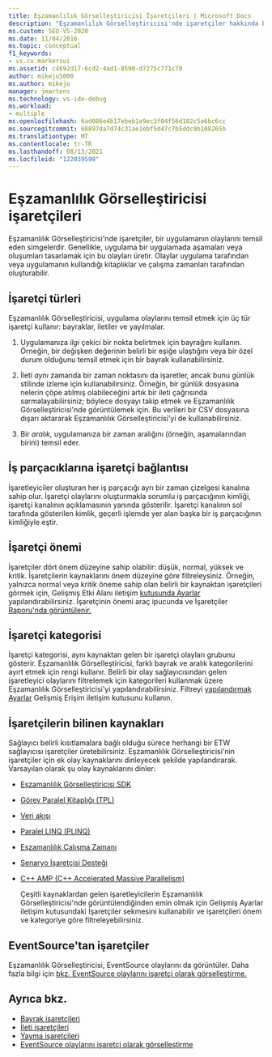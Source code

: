 ```yaml
---
title: Eşzamanlılık Görselleştiricisi İşaretçileri | Microsoft Docs
description: "Eşzamanlılık Görselleştiricisi'nde işaretçiler hakkında bilgi öğrenin. İşaretçiler, bir uygulama tarafından oluşturulan olayları temsil eden simgelerdir. Üç tür vardır: bayraklar, iletiler ve yayılmalar."
ms.custom: SEO-VS-2020
ms.date: 11/04/2016
ms.topic: conceptual
f1_keywords:
- vs.cv.markersui
ms.assetid: c4692d17-6cd2-4ad1-8590-d7275c771c70
author: mikejo5000
ms.author: mikejo
manager: jmartens
ms.technology: vs-ide-debug
ms.workload:
- multiple
ms.openlocfilehash: 6ad086e4b17ebeb1e9ec3f04f56d102c5e6bc6cc
ms.sourcegitcommit: 68897da7d74c31ae1ebf5d47c7b5ddc9b108265b
ms.translationtype: MT
ms.contentlocale: tr-TR
ms.lasthandoff: 08/13/2021
ms.locfileid: "122039598"
---
```

# <a name="concurrency-visualizer-markers"></a>Eşzamanlılık Görselleştiricisi işaretçileri
Eşzamanlılık Görselleştiricisi'nde işaretçiler, bir uygulamanın olaylarını temsil eden simgelerdir.  Genellikle, uygulama bir uygulamada aşamaları veya oluşumları tasarlamak için bu olayları üretir.  Olaylar uygulama tarafından veya uygulamanın kullandığı kitaplıklar ve çalışma zamanları tarafından oluşturabilir.

## <a name="kinds-of-markers"></a>İşaretçi türleri
 Eşzamanlılık Görselleştiricisi, uygulama olaylarını temsil etmek için üç tür işaretçi kullanır: bayraklar, iletiler ve yayılmalar.

1. Uygulamanıza *ilgi* çekici bir nokta belirtmek için bayrağını kullanın.  Örneğin, bir değişken değerinin belirli bir eşiğe ulaştığını veya bir özel durum olduğunu temsil etmek için bir bayrak kullanabilirsiniz.

2. İleti *aynı* zamanda bir zaman noktasını da işaretler, ancak bunu günlük stilinde izleme için kullanabilirsiniz.  Örneğin, bir günlük dosyasına nelerin çöpe atılmış olabileceğini artık bir ileti çağrısında sarmalayabilirsiniz; böylece dosyayı takip etmek ve Eşzamanlılık Görselleştiricisi'nde görüntülemek için. Bu verileri bir CSV dosyasına dışarı aktararak Eşzamanlılık Görselleştiricisi'yi de kullanabilirsiniz.

3. Bir *aralık,* uygulamanıza bir zaman aralığını (örneğin, aşamalarından birini) temsil eder.

## <a name="marker-linkage-to-threads"></a>İş parçacıklarına işaretçi bağlantısı
 İşaretleyiciler oluşturan her iş parçacığı ayrı bir zaman çizelgesi kanalına sahip olur.  İşaretçi olaylarını oluşturmakla sorumlu iş parçacığının kimliği, işaretçi kanalının açıklamasının yanında gösterilir.  İşaretçi kanalının sol tarafında gösterilen kimlik, geçerli işlemde yer alan başka bir iş parçacığının kimliğiyle eştir.

## <a name="marker-importance"></a>İşaretçi önemi
 İşaretçiler dört önem düzeyine sahip olabilir: düşük, normal, yüksek ve kritik.  İşaretçilerin kaynaklarını önem düzeyine göre filtreleysiniz.  Örneğin, yalnızca normal veya kritik öneme sahip olan belirli bir kaynaktan işaretçileri görmek için, Gelişmiş Etki Alanı iletişim [kutusunda Ayarlar](../profiling/advanced-settings-dialog-box-concurrency-visualizer.md) yapılandırabilirsiniz. İşaretçinin önemi araç ipucunda ve İşaretçiler [Raporu'nda görüntülenir.](../profiling/markers-report.md)

## <a name="marker-category"></a>İşaretçi kategorisi
 İşaretçi kategorisi, aynı kaynaktan gelen bir işaretçi olayları grubunu gösterir.  Eşzamanlılık Görselleştiricisi, farklı bayrak ve aralık kategorilerini ayırt etmek için rengi kullanır. Belirli bir olay sağlayıcısından gelen işaretleyici olaylarını filtrelemek için kategorileri kullanmak üzere Eşzamanlılık Görselleştiricisi'yi yapılandırabilirsiniz.  Filtreyi [yapılandırmak Ayarlar](../profiling/advanced-settings-dialog-box-concurrency-visualizer.md) Gelişmiş Erişim iletişim kutusunu kullanın.

## <a name="known-sources-of-markers"></a>İşaretçilerin bilinen kaynakları
 Sağlayıcı belirli kısıtlamalara bağlı olduğu sürece herhangi bir ETW sağlayıcısı işaretçiler üretebilirsiniz. Eşzamanlılık Görselleştiricisi'nin işaretçiler için ek olay kaynaklarını dinleyecek şekilde yapılandırarak. Varsayılan olarak şu olay kaynaklarını dinler:

- [Eşzamanlılık Görselleştiricisi SDK](../profiling/concurrency-visualizer-sdk.md)

- [Görev Paralel Kitaplığı (TPL)](/dotnet/standard/parallel-programming/task-parallel-library-tpl)

- [Veri akışı](/dotnet/standard/parallel-programming/dataflow-task-parallel-library)

- [Paralel LINQ (PLINQ)](/dotnet/standard/parallel-programming/parallel-linq-plinq)

- [Eşzamanlılık Çalışma Zamanı](/cpp/parallel/concrt/concurrency-runtime)

- [Senaryo İşaretçisi Desteği](/previous-versions/visualstudio/visual-studio-2010/dd984115\(v\=vs.100\))

- [C++ AMP (C++ Accelerated Massive Parallelism)](/cpp/parallel/amp/cpp-amp-cpp-accelerated-massive-parallelism)

  Çeşitli kaynaklardan gelen işaretleyicilerin [](../profiling/advanced-settings-dialog-box-concurrency-visualizer.md) Eşzamanlılık Görselleştiricisi'nde görüntülendiğinden emin olmak için Gelişmiş Ayarlar iletişim kutusundaki İşaretçiler sekmesini kullanabilir ve işaretçileri önem ve kategoriye göre filtreleyebilirsiniz.

## <a name="markers-from-eventsource"></a>EventSource'tan işaretçiler
 Eşzamanlılık Görselleştiricisi, EventSource olaylarını da görüntüler.  Daha fazla bilgi için [bkz. EventSource olaylarını işaretçi olarak görselleştirme.](../profiling/visualizing-eventsource-events-as-markers.md)

## <a name="see-also"></a>Ayrıca bkz.
- [Bayrak işaretçileri](../profiling/flag-markers.md)
- [İleti işaretçileri](../profiling/message-markers.md)
- [Yayma işaretçileri](../profiling/span-markers.md)
- [EventSource olaylarını işaretçi olarak görselleştirme](../profiling/visualizing-eventsource-events-as-markers.md)